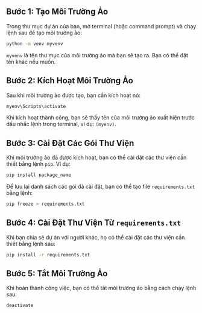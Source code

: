 ## Bước 1: Tạo Môi Trường Ảo

Trong thư mục dự án của bạn, mở terminal (hoặc command prompt) và chạy lệnh sau để tạo môi trường ảo:

```bash
python -m venv myvenv
```

`myvenv` là tên thư mục của môi trường ảo mà bạn sẽ tạo ra. Bạn có thể đặt tên khác nếu muốn.

## Bước 2: Kích Hoạt Môi Trường Ảo

Sau khi môi trường ảo được tạo, bạn cần kích hoạt nó:

  ```bash
  myenv\Scripts\activate
  ```

Khi kích hoạt thành công, bạn sẽ thấy tên của môi trường ảo xuất hiện trước dấu nhắc lệnh trong terminal, ví dụ: `(myenv)`.

## Bước 3: Cài Đặt Các Gói Thư Viện

Khi môi trường ảo đã được kích hoạt, bạn có thể cài đặt các thư viện cần thiết bằng lệnh `pip`. Ví dụ:

```bash
pip install package_name
```

Để lưu lại danh sách các gói đã cài đặt, bạn có thể tạo file `requirements.txt` bằng lệnh:

```bash
pip freeze > requirements.txt
```

## Bước 4: Cài Đặt Thư Viện Từ `requirements.txt`

Khi bạn chia sẻ dự án với người khác, họ có thể cài đặt các thư viện cần thiết bằng lệnh sau:

```bash
pip install -r requirements.txt
```

## Bước 5: Tắt Môi Trường Ảo

Khi hoàn thành công việc, bạn có thể tắt môi trường ảo bằng cách chạy lệnh sau:

```bash
deactivate
```